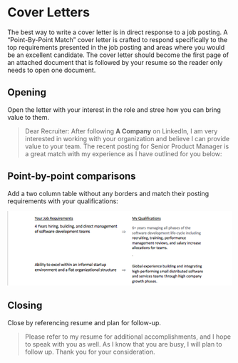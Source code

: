 <!-- TITLE: Cover Letters -->
<!-- SUBTITLE: Information on Cover Letters -->

# Cover Letters
The best way to write a cover letter is in direct response to a job posting.  A “Point-By-Point Match” cover letter is crafted to respond specifically to the top requirements presented in the job posting and areas where you would be an excellent candidate.   The cover letter should become the first page of an attached document that is followed by your resume so the reader only needs to open one document.

## Opening
Open the letter with your interest in the role and stree how you can bring value to them.

> Dear Recruiter:
After following **A Company** on LinkedIn, I am very interested in working with your organization and believe I can provide value to your team.  The recent posting for Senior Product Manager is a great match with my experience as I have outlined for you below:   

## Point-by-point comparisons
Add a two column table without any borders and match their posting requirements with your qualifications:

![Tletter](/uploads/graphics/tletter.png "Tletter")


## Closing
Close by referencing resume and plan for follow-up.
> Please refer to my resume for additional accomplishments, and I hope to speak with you as well.  As I know that you are busy, I will plan to follow up.  Thank you for your consideration.